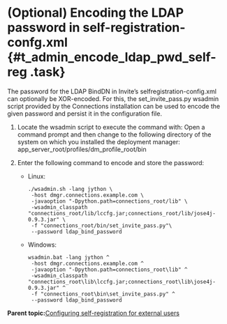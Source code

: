 # \(Optional\) Encoding the LDAP password in self-registration-confg.xml {#t_admin_encode_ldap_pwd_self-reg .task}

The password for the LDAP BindDN in Invite’s selfregistration-config.xml can optionally be XOR-encoded. For this, the set\_invite\_pass.py wsadmin script provided by the Connections installation can be used to encode the given password and persist it in the configuration file.

1.  Locate the wsadmin script to execute the command with: Open a command prompt and then change to the following directory of the system on which you installed the deployment manager: app\_server\_root/profiles/dm\_profile\_root/bin

2.  Enter the following command to encode and store the password:

    -   Linux:

        ```
        ./wsadmin.sh -lang jython \
         -host dmgr.connections.example.com \
         -javaoption "-Dpython.path=connections_root/lib" \
         -wsadmin_classpath "connections_root/lib/lccfg.jar;connections_root/lib/jose4j-0.9.3.jar" \
         -f "connections_root/bin/set_invite_pass.py"\
         --password ldap_bind_password

        ```

    -   Windows:

        ```
        wsadmin.bat -lang jython ^
         -host dmgr.connections.example.com ^
         -javaoption "-Dpython.path=connections_root\lib" ^
         -wsadmin_classpath "connections_root\lib\lccfg.jar;connections_root\lib\jose4j-0.9.3.jar" ^
         -f "connections_root\bin\set_invite_pass.py" ^
         --password ldap_bind_password

        ```


**Parent topic:**[Configuring self-registration for external users](../admin/t_install_config_self-registration_for_external_users.md)
